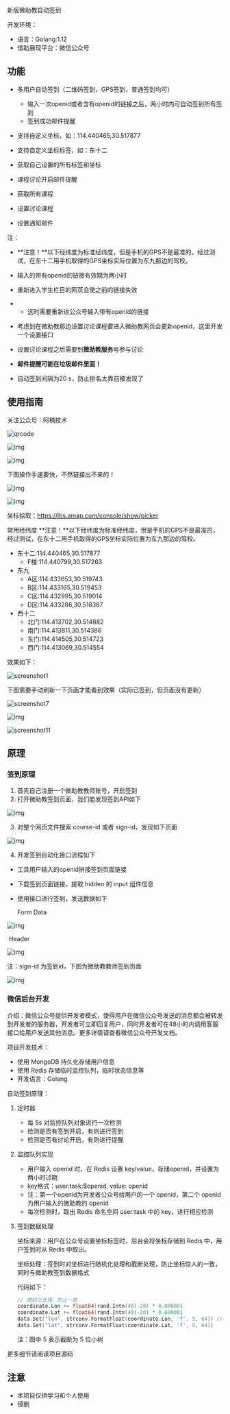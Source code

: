 新版微助教自动签到

开发环境：

- 语言：Golang:1.12
- 借助展现平台：微信公众号

## 功能

- 多用户自动签到（二维码签到，GPS签到，普通签到均可）

  - 输入一次openid或者含有openid的链接之后，两小时内可自动签到所有签到
  - 签到成功邮件提醒

- 支持自定义坐标，如：114.440465,30.517877

- 支持自定义坐标标签，如：东十二

- 获取自己设置的所有标签和坐标

- 课程讨论开启邮件提醒

- 获取所有课程

- 设置讨论课程

- 设置通知邮件

注：
- **注意！**以下经纬度为标准经纬度，但是手机的GPS不是最准的，经过测试，在东十二用手机取得的GPS坐标实际位置为东九那边的驾校。

- 输入的带有openid的链接有效期为两小时

- 重新进入学生栏目的网页会使之前的链接失效

- - 这时需要重新进公众号输入带有openid的链接 

- 考虑到在微助教那边设置讨论课程要进入微助教网页会更新openid，这里开发一个设置接口

- 设置讨论课程之后需要到**微助教服务**号参与讨论

- **邮件提醒可能在垃圾邮件里面！**

- 自动签到间隔为20 s，防止排名太靠前被发现了

## 使用指南

关注公众号：阿楠技术

![qrcode](./dist/qrcode.jpg)

![img](https://mmbiz.qpic.cn/mmbiz_png/o0CwfJSKW4xiacguVibaxCVDHupDicXysSESJicpy5OlGCFMK98iafzKHofY9ficcJJznahzErF9lkbXficTJ3mK3UbHQ/640?wx_fmt=png&tp=webp&wxfrom=5&wx_lazy=1&wx_co=1)

![img](https://mmbiz.qpic.cn/mmbiz_jpg/o0CwfJSKW4xiacguVibaxCVDHupDicXysSESuQygic7Of8LR3rxfenssHuYlFBRibM1RNgw3ScLMicYJ6c0YgiaIHQibCg/640?wx_fmt=jpeg&tp=webp&wxfrom=5&wx_lazy=1&wx_co=1)

下图操作手速要快，不然链接出不来的！

![img](https://mmbiz.qpic.cn/mmbiz_jpg/o0CwfJSKW4xiacguVibaxCVDHupDicXysSE3ER03JzFyxQsp7fmMOu95IqrbqVkEoZ0YyI3sIJMr9Z7qqCL1bXvxA/640?wx_fmt=jpeg&tp=webp&wxfrom=5&wx_lazy=1&wx_co=1)

![img](https://mmbiz.qpic.cn/mmbiz_jpg/o0CwfJSKW4xiacguVibaxCVDHupDicXysSEp8lLHF9T7s2SnVQL8088W2HkF0JGxAWGjr4KSIODMSwVibFz1nhAAfQ/640?wx_fmt=jpeg&tp=webp&wxfrom=5&wx_lazy=1&wx_co=1)

坐标拾取：https://lbs.amap.com/console/show/picker

常用经纬度
**注意！**以下经纬度为标准经纬度，但是手机的GPS不是最准的，经过测试，在东十二用手机取得的GPS坐标实际位置为东九那边的驾校。

- 东十二:114.440465,30.517877
  - F楼:114.440799,30.517263
- 东九
  - A区:114.433653,30.519743
  - B区:114.433165,30.519453
  - C区:114.432995,30.519014
  - D区:114.433286,30.518387
- 西十二
  - 北门:114.413702,30.514882
  - 南门:114.413811,30.514386
  - 东门:114.414505,30.514723
  - 西门:114.413069,30.514554

效果如下：

![screenshot1](./dist/screenshot1.png)

下图需要手动刷新一下页面才能看到效果（实际已签到，但页面没有更新）

![screenshot7](./dist/screenshot7.png)

![img](https://mmbiz.qpic.cn/mmbiz_jpg/o0CwfJSKW4xiacguVibaxCVDHupDicXysSEFwEmBHaAZ28OwCJEFyxJllHY94uvY47U3rvHEJGspKwEpuLiaYquJXA/640?wx_fmt=jpeg&tp=webp&wxfrom=5&wx_lazy=1&wx_co=1)

![screenshot11](./dist/screenshot11.jpg)

## 原理

### 签到原理

1. 首先自己注册一个微助教教师账号，开启签到
2. 打开微助教签到页面，我们能发现签到API如下

![img](https://mmbiz.qpic.cn/mmbiz_png/o0CwfJSKW4xiacguVibaxCVDHupDicXysSETc7M9tZu9bmLRbx2K7U5AcVB05qJxq5rAlyIYx8hnIcasiaF9Yrcgicw/640?wx_fmt=png&tp=webp&wxfrom=5&wx_lazy=1&wx_co=1)

3. 对整个网页文件搜索 course-id 或者 sign-id，发现如下页面

![img](https://mmbiz.qpic.cn/mmbiz_png/o0CwfJSKW4xiacguVibaxCVDHupDicXysSEgD1MiadsyyYHBrtibZ6VjczjfDMH6KZveoX3zEBjXiaqyohyEMJnL5E2A/640?wx_fmt=png&tp=webp&wxfrom=5&wx_lazy=1&wx_co=1)

4. 开发签到自动化接口流程如下

- 工具用户输入的openid拼接签到页面链接

- 下载签到页面链接，提取 hidden 的 input 组件信息 

- 使用接口进行签到，发送数据如下

  Form Data

![img](https://mmbiz.qpic.cn/mmbiz_png/o0CwfJSKW4xiacguVibaxCVDHupDicXysSEKMxdPEntxdVUV5sWwG9WgDJDC4IvkgmibOjAd398VtFsibPQQ2crmBicQ/640?wx_fmt=png&tp=webp&wxfrom=5&wx_lazy=1&wx_co=1)

​	Header

![img](https://mmbiz.qpic.cn/mmbiz_png/o0CwfJSKW4xiacguVibaxCVDHupDicXysSEJqicAy9iaNwu4fJbZNSExXG7ew9x6tBhpibmZkFwtM3ibOObFsHzehubAw/640?wx_fmt=png&tp=webp&wxfrom=5&wx_lazy=1&wx_co=1)

注：sign-id 为签到id，下图为微助教教师签到页面

![img](https://mmbiz.qpic.cn/mmbiz_png/o0CwfJSKW4xiacguVibaxCVDHupDicXysSE4h54ibewCr4KBzp635lrYgibOv0uUeLVbnHqCZAELRrHcICKgqFlZ40A/640?wx_fmt=png&tp=webp&wxfrom=5&wx_lazy=1&wx_co=1)

### 微信后台开发

介绍：微信公众号提供开发者模式，使得用户在微信公众号发送的消息都会被转发到开发者的服务器，开发者可立即回复用户，同时开发者可在48小时内调用客服接口给用户发送其他消息。更多详情请查看微信公众号开发文档。

项目开发技术：

- 使用 MongoDB 持久化存储用户信息
- 使用 Redis 存储临时监控队列，临时状态信息等
- 开发语言：Golang

自动签到原理：

1. 定时器

   - 每 5s 对监控队列对象进行一次检测
   - 检测是否有签到开启，有则进行签到
   - 检测是否有讨论开启，有则进行提醒

2. 监控队列实现

   - 用户输入 openid 时，在 Redis 设置 key/value，存储openid，并设置为两小时过期
   - key格式：user:task:$openid, value: openid
   - 注：第一个openid为开发者公众号给用户的一个 openid，第二个 openid 为用户输入的微助教的 openid
   - 每次检测时，取出 Redis 命名空间 user:task 中的 key，进行相应检测

3. 签到数据处理

   坐标来源：用户在公众号设置坐标标签时，后台会将坐标存储到 Redis 中，用户签到时从 Redis 中取出。

   坐标处理：签到时对坐标进行随机化处理和截断处理，防止坐标惊人的一致，同时与微助教签到数据格式

   代码如下：

   ```go
   // 随机化处理，防止一致
   coordinate.Lon += float64(rand.Intn(40)-20) * 0.000001
   coordinate.Lat += float64(rand.Intn(40)-20) * 0.000001
   data.Set("lon", strconv.FormatFloat(coordinate.Lon, 'f', 5, 64)) // 5 表示截断为5位小数
   data.Set("lat", strconv.FormatFloat(coordinate.Lat, 'f', 5, 64))
   ```

   注：图中 5 表示截断为 5 位小树

更多细节请阅读项目源码

## 注意

- 本项目仅供学习和个人使用
- 侵删
